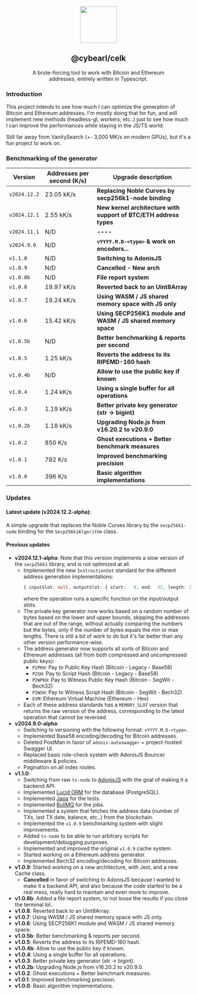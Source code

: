 <p align="center">
  <br />
  <a href="https://www.cybearl.com" target="_blank"><img width="100px" src="https://cybearl.com/_next/image?url=%2Fimages%2Flogo.webp&w=640&q=75" /></a>
  <h2 align="center">@cybearl/celk</h2>
  <p align="center">A brute-forcing tool to work with Bitcoin and Ethereum<br />addresses, entirely written in Typescript.</p>
</p>

### Introduction

This project intends to see how much I can optimize the generation of Bitcoin and Ethereum addresses.
I'm mostly doing that for fun, and will implement new methods (headless-gl, workers, etc..) just to
see how much I can improve the performances while staying in the JS/TS world.

Still far away from VanitySearch (+- 3,000 MK/s on modern GPUs), but it's a fun project to work on.

### Benchmarking of the generator

| Version      | Addresses per second (K/s) | Upgrade description                                               |
| -------------| -------------------------- | ------------------------------------------------------------------|
| `v2024.12.2` | 23.05 kK/s                 | **Replacing Noble Curves by secp256k1-node binding**              |
| `v2024.12.1` | 2.55 kK/s                  | **New kernel architecture with support of BTC/ETH address types** |
| `v2024.11.1` | N/D                        | **----**                                                          |
| `v2024.9.0`  | N/D                        | **`vYYYY.M.D-<type>` & work on encoders...**                      |
| `v1.1.0`     | N/D                        | **Switching to AdonisJS**                                         |
| `v1.0.9`     | N/D                        | **Cancelled - New arch**                                          |
| `v1.0.8b`    | N/D                        | **File report system**                                            |
| `v1.0.8`     | 19.97 kK/s                 | **Reverted back to an Uint8Array**                                |
| `v1.0.7`     | 19.24 kK/s                 | **Using WASM / JS shared memory space with JS only**              |
| `v1.0.6`     | 15.42 kK/s                 | **Using SECP256K1 module and WASM / JS shared memory space**      |
| `v1.0.5b`    | N/D                        | **Better benchmarking & reports per second**                      |
| `v1.0.5`     | 1.25 kK/s                  | **Reverts the address to its RIPEMD-160 hash**                    |
| `v1.0.4b`    | N/D                        | **Allow to use the public key if known**                          |
| `v1.0.4`     | 1.24 kK/s                  | **Using a single buffer for all operations**                      |
| `v1.0.3`     | 1.19 kK/s                  | **Better private key generator (str -> bigint)**                  |
| `v1.0.2b`    | 1.18 kK/s                  | **Upgrading Node.js from v16.20.2 to v20.9.0**                    |
| `v1.0.2`     | 850 K/s                    | **Ghost executions + Better benchmark measures**                  |
| `v1.0.1`     | 792 K/s                    | **Improved benchmarking precision**                               |
| `v1.0.0`     | 396 K/s                    | **Basic algorithm implementations**                               |

### Updates

#### Latest update (v2024.12.2-alpha):
A simple upgrade that replaces the Noble Curves library by the `secp256k1-node` binding for the `Secp256k1Algorithm` class.

#### Previous updates
-  **v2024.12.1-alpha**:
    Note that this version implements a slow version of the `secp256k1` library, and is not optimized at all.
    - Implemented the new `InstructionSet` standard for the different address generation implementations:
        ```typescript
        { inputSlot: null, outputSlot: { start:   0, end:  32, length: 32 }, operation: GenericOperation.PrivateKey },
        ```
      where the operation runs a specific function on the input/output slots.
    - The private key generator now works based on a random number of bytes based on the lower and upper bounds,
      skipping the addresses that are out of the range, without actually comparing the numbers but the bytes,
      only if the number of bytes equals the min or max lengths. There is still a bit of work to do but it's far
      better than any other version performance-wise.
    - The address generator now supports all sorts of Bitcoin and Ethereum addresses (all from both compressed
      and uncompressed public keys):
        - `P2PKH`: Pay to Public Key Hash (Bitcoin - Legacy - Base58)
        - `P2SH`: Pay to Script Hash (Bitcoin - Legacy - Base58)
        - `P2WPKH`: Pay to Witness Public Key Hash (Bitcoin - SegWit - Bech32)
        - `P2WSH`: Pay to Witness Script Hash (Bitcoin - SegWit - Bech32)
        - `EVM`: Ethereum Virtual Machine (Ethereum - Hex)
    - Each of these address standards has a `MEMORY_SLOT` version that returns the raw version of the address,
      corresponding to the latest operation that cannot be reversed.
-   **v2024.9.0-alpha**:
    - Switching to versioning with the following format: `vYYYY.M.D-<type>`.
    - Implemented Base58 encoding/decoding for Bitcoin addresses.
    - Deleted PostMan in favor of `adonis-autoswagger` + project-hosted Swagger UI.
    - Replaced basic role-check system with AdonisJS Bouncer middleware & policies.
    - Pagination on all index routes.
-   **v1.1.0**:
    - Switching from raw `ts-node` to [AdonisJS](https://adonisjs.com/) with the goal of making it a backend API.
    - Implemented [Lucid ORM](https://lucid.adonisjs.com/docs/introduction) for the database (PostgreSQL).
    - Implemented [Japa](https://japa.dev/docs/introduction) for the tests.
    - Implemented [BullMQ](https://docs.bullmq.io/) for the jobs.
    - Implemented a system that fetches the address data (number of TXs, last TX date, balance, etc..) from the blockchain.
    - Implemented the `v1.0.9` benchmarking system with slight improvements.
    - Added `ts-node` to be able to run arbitrary scripts for development/debugging purposes.
    - Implemented and improved the original `v1.0.9` cache system.
    - Started working on a Ethereum address generator.
    - Implemented Bech32 encoding/decoding for Bitcoin addresses.
-   **v1.0.9**: Started working on a new architecture, with Jest, and a new Cache class.
    - **Cancelled** in favor of switching to AdonisJS because I wanted to make it a backend API,
      and also because the code started to be a real mess, really hard to maintain and even more
      to improve.
-   **v1.0.8b**: Added a file report system, to not loose the results if you close the terminal lol..
-   **v1.0.8**: Reverted back to an Uint8Array.
-   **v1.0.7**: Using WASM / JS shared memory space with JS only.
-   **v1.0.6**: Using SECP256K1 module and WASM / JS shared memory space.
-   **v1.0.5b**: Better benchmarking & reports per second.
-   **v1.0.5**: Reverts the address to its RIPEMD-160 hash.
-   **v1.0.4b**: Allow to use the public key if known.
-   **v1.0.4**: Using a single buffer for all operations.
-   **v1.0.3**: Better private key generator (str -> bigint).
-   **v1.0.2b**: Upgrading Node.js from v16.20.2 to v20.9.0.
-   **v1.0.2**: Ghost executions + Better benchmark measures.
-   **v1.0.1**: Improved benchmarking precision.
-   **v1.0.0**: Basic algorithm implementations.
